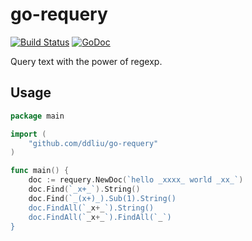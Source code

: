 # go-requery
[![Build Status](https://travis-ci.org/ddliu/go-requery.svg)](https://travis-ci.org/ddliu/go-requery)
[![GoDoc](https://godoc.org/github.com/ddliu/go-requery?status.svg)](https://godoc.org/github.com/ddliu/go-requery)

Query text with the power of regexp.

## Usage

```go
package main

import (
    "github.com/ddliu/go-requery"
)

func main() {
    doc := requery.NewDoc(`hello _xxxx_ world _xx_`)
    doc.Find(`_x+_`).String()
    doc.Find(`_(x+)_).Sub(1).String()
    doc.FindAll(`_x+_`).String()
    doc.FindAll(`_x+_`).FindAll(`_`)
}
```